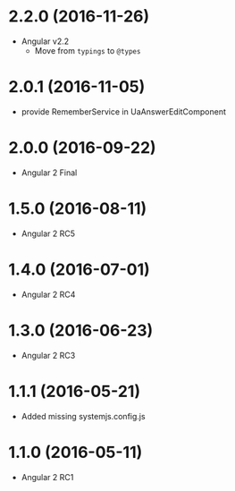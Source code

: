 <a name="2.2.0"></a>
# 2.2.0 (2016-11-26)
* Angular v2.2
  * Move from `typings` to `@types`
  
<a name="2.0.1"></a>
# 2.0.1 (2016-11-05)
* provide RememberService in UaAnswerEditComponent

<a name="2.0.0"></a>
# 2.0.0 (2016-09-22)
* Angular 2 Final

<a name="1.5.0"></a>
# 1.5.0 (2016-08-11)
* Angular 2 RC5

<a name="1.4.0"></a>
# 1.4.0 (2016-07-01)
* Angular 2 RC4

<a name="1.3.0"></a>
# 1.3.0 (2016-06-23)
* Angular 2 RC3

<a name="1.1.1"></a>
# 1.1.1 (2016-05-21)
* Added missing systemjs.config.js

<a name="1.1.0"></a>
# 1.1.0 (2016-05-11)
* Angular 2 RC1
